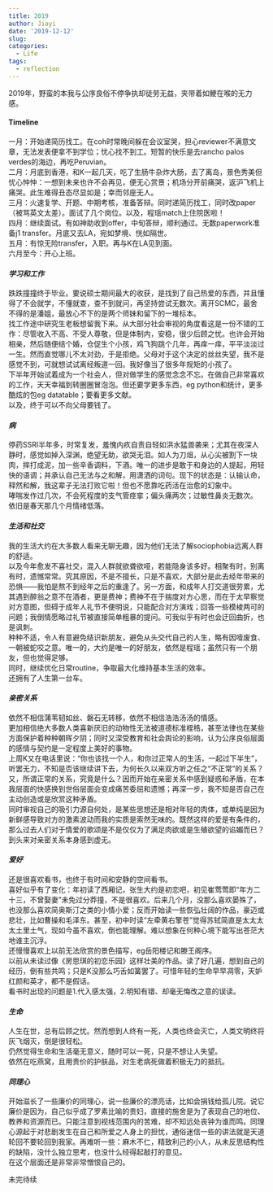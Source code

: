 ```yaml
---
title: 2019
author: Jiayi
date: '2019-12-12'
slug:
categories:
  - Life
tags:
  - reflection
---
```


  2019年，野蛮的本我与公序良俗不停争执却徒劳无益，夹带着如鲠在喉的无力感。  

#### Timeline  
  一月：开始递简历找工。在coh时常晚间躲在会议室哭，担心reviewer不满意文章，无法发表便拿不到学位；忧心找不到工。短暂的快乐是去rancho palos verdes的海边，再吃Peruvian。  
  二月：月底到香港，和K一起几天，吃了生肠牛杂炸大肠，去了离岛，景色秀美但忧心忡忡：一想到未来也许不会再见，便无心赏景；机场分开前痛哭，返沪飞机上痛哭。此生难得丑态尽显如是；幸而邻座无人。  
  三月：火速复学、开题、中期考核，准备答辩。同时递简历找工，同时改paper（被骂英文太差）。面试了几个岗位。以及，程瑶match上住院医啦！  
  四月：继续面试。有如神助收到offer，中旬答辩，顺利通过。无数paperwork准备j1 transfer。月底又去LA，宛如梦境、恍如隔世。  
  五月：有惊无险transfer，入职。再与K在LA见到面。  
  六月至今：开心上班。  

#### *学习和工作*  
跌跌撞撞终于毕业。要说硕士期间最大的收获，是找到了自己热爱的东西，并且懂得了不会就学，不懂就查，查不到就问，再坚持尝试无数次。离开SCMC，最舍不得的是潘姐，最放心不下的是两个师妹和留下的一堆标本。  
找工作途中研究生老板想留我下来。从大部分社会审视的角度看这是一份不错的工作：尽管收入不高、不受人尊敬，但是体制内，安稳，很少后顾之忧。也许会开始相亲，然后随便结个婚，仓促生个小孩，鸡飞狗跳个几年，再痒一痒，平平淡淡过一生。然而直觉哪儿不太对劲，于是拒绝。父母对于这个决定的丝丝失望，我不是感觉不到，可就想试试离经叛道一回。我好像当了很多年规矩的小孩了。  
下半年开始试着成为一个社会人，但对做学生的感觉念念不忘。在做自己非常喜欢的工作，天天幸福到转圈圈冒泡泡。但还要学更多东西，eg python和统计，更多酷炫的包eg datatable；要看更多文献。  
以及，终于可以不向父母要钱了。    

#### *病*  
停药SSRI半年多，时常复发，羞愧内疚自责自轻如洪水猛兽袭来；尤其在夜深人静时，感觉如掉入深渊，绝望无助，欲哭无泪。如人为刀俎，从心尖被割下一块肉，摔打成泥，加一些辛香调料，下酒。唯一的进步是敢于和身边的人提起，用轻快的语调；并承认自己无法与之和解，用潇洒的词句。现下的状态是：认输认命，释然和解，我这辈子无法打败它啦！但也不愿靠吃药活在治愈的幻象中。  
哮喘发作过几次，不会死程度的支气管痉挛；偏头痛两次；过敏性鼻炎无数次。  
依旧是春天那几个月情绪低落。  

#### *生活和社交*  
我的生活大约在大多数人看来无聊无趣，因为他们无法了解sociophobia远离人群的舒适。  
以及今年愈发不喜社交，混入人群就欲聋欲哑，若能隐身该多好。相聚有时，别离有时，遗憾常常。究其原因，不是不擅长，只是不喜欢，大部分是此去经年带来的恐惧——我怕是熬不到经年之后的重逢了。另一方面，和成年人打交道很劳累，尤其遇到醉翁之意不在酒者，更是费神；费神不在于揣度对方心思，而在于太早察觉对方意图，但碍于成年人礼节不便明说，只能配合对方演戏；回答一些模棱两可的问题；我倒情愿略过礼节被直接简单粗暴的提问。可我似乎有时也会迂回曲折，也是讽刺。  
种种不适，令人有意避免结识新朋友，避免从头交代自己的人生，略有因噎废食、一朝被蛇咬之意。唯一的，大约是唯一的好朋友，依然是程瑶；虽然只有一个朋友，但也觉得足够。  
同时，继续优化日常routine，争取最大化维持基本生活的效率。  
还拥有了人生第一台车。  

#### *亲密关系*
依然不相信蒲苇韧如丝、磐石无转移，依然不相信浩浩汤汤的情感。  
更加相信绝大多数人类喜新厌旧的动物性无法被道德标准桎梏，甚至法律也在某些方面保护着种种朝晖夕阴；同时又深受教育和社会舆论的影响，认为公序良俗层面的感情与契约是一定程度上美好的事物。  
上周K又在电话里说：“你也该找一个人，和你过正常人的生活，一起过下半生”，听罢无力，不知是否该继续讲下去，为何长久以来双方听之任之“不正常”的关系？又，所谓正常的关系，究竟是什么？因而开始在亲密关系中感到疑惑和矛盾，在本我层面的快感换到世俗层面会变成痛苦委屈和遗憾；再深一步，我不知是否自己在主动创造或是欣赏这种矛盾。  
同时审视自己的吸引力源自何处，是某些思想还是相对年轻的肉体，或单纯是因为新鲜感导致对方的激素波动而我的实质是索然无味的。既然这样的爱是有条件的，那么过去人们对于情爱的歌颂是不是仅仅为了满足肉欲或是生殖欲望的谄媚而已？  
到头来对亲密关系本身感到虚无。  

#### *爱好*
还是很喜欢看书，也终于有时间和安静的空间看书。  
喜好似乎有了变化：年初读了西厢记，张生大约是初恋吧，初见崔莺莺即“年方二十三，不曾娶妻”未免过分莽撞，不是很喜欢。后来几个月，没那么喜欢晏殊了，也没那么喜欢简奥斯汀之类的小情小爱；反而开始读一些恢弘壮阔的作品，豪迈或悲壮，比如曹操和毛泽东。甚至，初中时读“左牵黄右擎苍”觉得苏轼简直是太太太太土里土气，现如今虽不喜欢，倒也能理解。难以想象在何种心境下能写出苍茫大地谁主沉浮。  
还慢慢喜欢上以前无法欣赏的景色描写，eg岳阳楼记和滕王阁序。  
以前从未读过像《房思琪的初恋乐园》这样壮美的作品。读了好几遍，想到自己的经历，倒有些共鸣；只是K没那么巧舌如簧罢了。可惜年轻的生命早早凋零，天妒红颜和英才，都不是假话。  
看书时出现的问题是1.代入感太强，2.明知有错、却毫无悔改之意的误读。  

#### *生命*
人生在世，总有后顾之忧。然而想到人终有一死，人类也终会灭亡，人类文明终将灰飞烟灭，倒是很轻松。  
仍然觉得生命和生活毫无意义，随时可以一死，只是不想让人失望。  
依然在吃燕窝，且用贵价的护肤品，对生老病死做着积极无力的抵抗。  

#### *同理心*
开始滋长了一些廉价的同理心，说一些廉价的漂亮话，比如会捐钱给孤儿院。说它廉价是因为，自己似乎成了罗素比喻的贵妇，直接的施舍是为了表现自己的地位、教养和资源而已。只能注意到视线范围内的苦难，却不知远处丧钟为谁而鸣。同理心源起于对悲剧发生在自己和所爱之人身上的担忧，通俗迷信一些的讲法就是天道轮回不要轮回到我家。再难听一些：麻木不仁，精致利己的小人，从未反思结构性的缺陷，没什么独立思考，也没什么经得起敲打的意见。  
在这个层面还是非常非常憎恨自己的。  

<!---#### *困难*
的的确确遇到很多困难；无从谈起的困难，轻描淡写或者浓墨重彩都能被妆点的困难。>  


   <!-- 2019年做了很多“知其不可为而为之”的荒唐事，留下一片荒芜。若要说庆幸，唯一的庆幸就是还苟活着。苟延残喘能到什么时候呢。总之，不知该感谢谁留下我这条小命；不知道是否能活过来年，拭目以待。 -->
  未完待续
